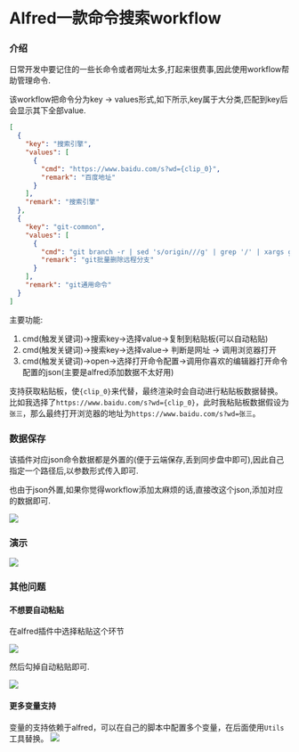 # Alfred一款命令搜索workflow

### 介绍
日常开发中要记住的一些长命令或者网址太多,打起来很费事,因此使用workflow帮助管理命令.

该workflow把命令分为key -> values形式,如下所示,key属于大分类,匹配到key后会显示其下全部value.
```json
[
  {
    "key": "搜索引擎",
    "values": [
      {
        "cmd": "https://www.baidu.com/s?wd={clip_0}", 
        "remark": "百度地址"
      }
    ],
    "remark": "搜索引擎"
  },
  {
    "key": "git-common",
    "values": [
      {
        "cmd": "git branch -r | sed 's/origin///g' | grep '/' | xargs git push origin --delete",
        "remark": "git批量删除远程分支"
      }
    ],
    "remark": "git通用命令"
  }
]
```


主要功能:
1. cmd(触发关键词)->搜索key->选择value->复制到粘贴板(可以自动粘贴)
2. cmd(触发关键词)->搜索key->选择value-> 判断是网址 -> 调用浏览器打开
3. cmd(触发关键词)->open->选择打开命令配置->调用你喜欢的编辑器打开命令配置的json(主要是alfred添加数据不太好用)

支持获取粘贴板，使`{clip_0}`来代替，最终渲染时会自动进行粘贴板数据替换。比如我选择了`https://www.baidu.com/s?wd={clip_0}`，此时我粘贴板数据假设为 `张三`，那么最终打开浏览器的地址为`https://www.baidu.com/s?wd=张三`。

### 数据保存
该插件对应json命令数据都是外置的(便于云端保存,丢到同步盘中即可),因此自己指定一个路径后,以参数形式传入即可.

也由于json外置,如果你觉得workflow添加太麻烦的话,直接改这个json,添加对应的数据即可.

![](http://oobu4m7ko.bkt.clouddn.com/1519546315.png)


### 演示

![](https://github.com/mrdear/Command_Search/blob/master/img/yulan.gif)


### 其他问题

#### 不想要自动粘贴

在alfred插件中选择粘贴这个环节

![](http://oobu4m7ko.bkt.clouddn.com/1519546487.png)

然后勾掉自动粘贴即可.

![](http://oobu4m7ko.bkt.clouddn.com/1519546513.png)

#### 更多变量支持
变量的支持依赖于alfred，可以在自己的脚本中配置多个变量，在后面使用`Utils`工具替换。
![](http://imgblog.mrdear.cn/1539613678.png?imageMogr2/thumbnail/!100p)
